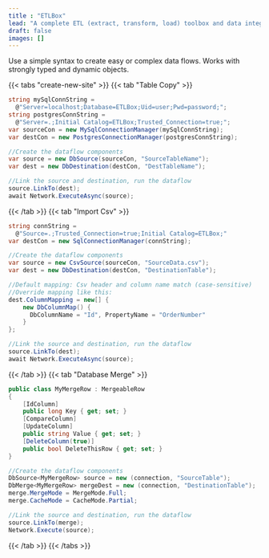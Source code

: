 ```yaml
---
title : "ETLBox"
lead: "A complete ETL (extract, transform, load) toolbox and data integration library for .NET"
draft: false
images: []
---
```


 Use a simple syntax to create easy or complex data flows. Works with strongly typed and dynamic objects.

{{< tabs "create-new-site" >}}
{{< tab "Table Copy" >}}

```C#
string mySqlConnString =
  @"Server=localhost;Database=ETLBox;Uid=user;Pwd=password;";
string postgresConnString =
  @"Server=.;Initial Catalog=ETLBox;Trusted_Connection=true;";
var sourceCon = new MySqlConnectionManager(mySqlConnString);
var destCon = new PostgresConnectionManager(postgresConnString);

//Create the dataflow components
var source = new DbSource(sourceCon, "SourceTableName");
var dest = new DbDestination(destCon, "DestTableName");

//Link the source and destination, run the dataflow
source.LinkTo(dest);
await Network.ExecuteAsync(source);
```


{{< /tab >}}
{{< tab "Import Csv" >}}

```C#
string connString =
  @"Source=.;Trusted_Connection=true;Initial Catalog=ETLBox;"
var destCon = new SqlConnectionManager(connString);

//Create the dataflow components
var source = new CsvSource(sourceCon, "SourceData.csv");
var dest = new DbDestination(destCon, "DestinationTable");

//Default mapping: Csv header and column name match (case-sensitive)
//Override mapping like this:
dest.ColumnMapping = new[] {
    new DbColumnMap() {
      DbColumnName = "Id", PropertyName = "OrderNumber"
    }
};

//Link the source and destination, run the dataflow
source.LinkTo(dest);
await Network.ExecuteAsync(source);
```

{{< /tab >}}
{{< tab "Database Merge" >}}

```C#
public class MyMergeRow : MergeableRow
{
    [IdColumn]
    public long Key { get; set; }
    [CompareColumn]
    [UpdateColumn]
    public string Value { get; set; }
    [DeleteColumn(true)]
    public bool DeleteThisRow { get; set; }
}

//Create the dataflow components
DbSource<MyMergeRow> source = new (connection, "SourceTable");
DbMerge<MyMergeRow> mergeDest = new (connection, "DestinationTable");
merge.MergeMode = MergeMode.Full;
merge.CacheMode = CacheMode.Partial;

//Link the source and destination, run the dataflow
source.LinkTo(merge);
Network.Execute(source);
```

{{< /tab >}}
{{< /tabs >}}

